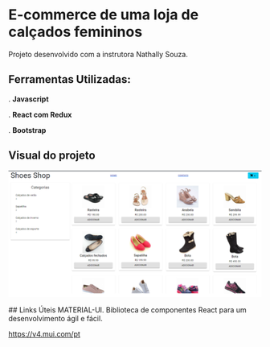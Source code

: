 # E-commerce de uma loja de calçados femininos

Projeto desenvolvido com a instrutora Nathally Souza.

## Ferramentas Utilizadas:
. **Javascript**

. **React com Redux**

. **Bootstrap**

## Visual do projeto
<p>
  <img src=".github/shoesShop.png">
</p>
## Links Úteis
MATERIAL-UI. Biblioteca de componentes React para um desenvolvimento ágil e fácil.

https://v4.mui.com/pt


